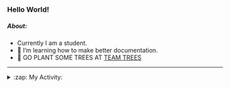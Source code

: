 ### Hello World!

##### About:
- Currently I am a student.
- 🌱 I’m learning how to make better documentation.
- 🌱 GO PLANT SOME TREES AT [TEAM TREES](https://teamtrees.org/)

---
<details>
  <summary>:zap: My Activity:</summary>
  
<!--START_SECTION:waka-->
![Code Time](http://img.shields.io/badge/Code%20Time-1%2C116%20hrs%2014%20mins-blue)

**I'm a Night 🦉** 

```text
🌞 Morning                1408 commits        ██░░░░░░░░░░░░░░░░░░░░░░░   09.25 % 
🌆 Daytime                5284 commits        █████████░░░░░░░░░░░░░░░░   34.71 % 
🌃 Evening                4370 commits        ███████░░░░░░░░░░░░░░░░░░   28.71 % 
🌙 Night                  4160 commits        ███████░░░░░░░░░░░░░░░░░░   27.33 % 
```
📅 **I'm Most Productive on Wednesday** 

```text
Monday                   2300 commits        ████░░░░░░░░░░░░░░░░░░░░░   15.11 % 
Tuesday                  1865 commits        ███░░░░░░░░░░░░░░░░░░░░░░   12.25 % 
Wednesday                3598 commits        ██████░░░░░░░░░░░░░░░░░░░   23.64 % 
Thursday                 1908 commits        ███░░░░░░░░░░░░░░░░░░░░░░   12.53 % 
Friday                   1524 commits        ███░░░░░░░░░░░░░░░░░░░░░░   10.01 % 
Saturday                 1372 commits        ██░░░░░░░░░░░░░░░░░░░░░░░   09.01 % 
Sunday                   2655 commits        ████░░░░░░░░░░░░░░░░░░░░░   17.44 % 
```


📊 **This Week I Spent My Time On** 

```text
🔥 Editors: 
VS Code                  5 hrs 42 mins       █████████████████████████   100.00 % 

🐱‍💻 Projects: 
praise                   4 hrs 25 mins       ███████████████████░░░░░░   77.70 % 
CSF22                    1 hr 16 mins        ██████░░░░░░░░░░░░░░░░░░░   22.23 % 
ai                       0 secs              ░░░░░░░░░░░░░░░░░░░░░░░░░   00.08 % 
```


 Last Updated on 25/04/2023 15:07:58 UTC
<!--END_SECTION:waka-->
</details>
